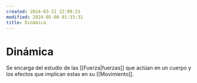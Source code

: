 ```yaml
---
created: 2024-03-21 22:09:21
modified: 2024-05-08 01:33:31
title: Dinámica
---
```


# Dinámica

Se encarga del estudio de las [[Fuerza|fuerzas]] que actúan en un cuerpo y los efectos que implican estas en su [[Movimiento]].
